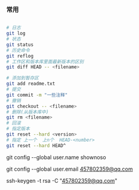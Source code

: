 
### 常用

```bash

# 日志
git log 
# 状态
git status
# 历史命令
git reflog
# 工作区和版本库里面最新版本的区别
git diff HEAD -- <filename>

# 添加到暂存区 
git add readme.txt
# 提交
git commit -m "一些注释"
# 撤销
git checkout -- <filename>
# 删除(从版本库中)
git rm <filename>
# 回滚
# 指定版本
git reset --hard <version>
# 指定 上一个  上n个  HEAD-<number>
git reset --hard HEAD^


```

git config --global user.name shownoso 

git config --global user.email 457802359@qq.com

ssh-keygen -t rsa -C "457802359@qq.com"